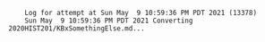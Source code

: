         Log for attempt at Sun May  9 10:59:36 PM PDT 2021 (13378)
        Sun May  9 10:59:36 PM PDT 2021 Converting 2020HIST201/KBxSomethingElse.md...
